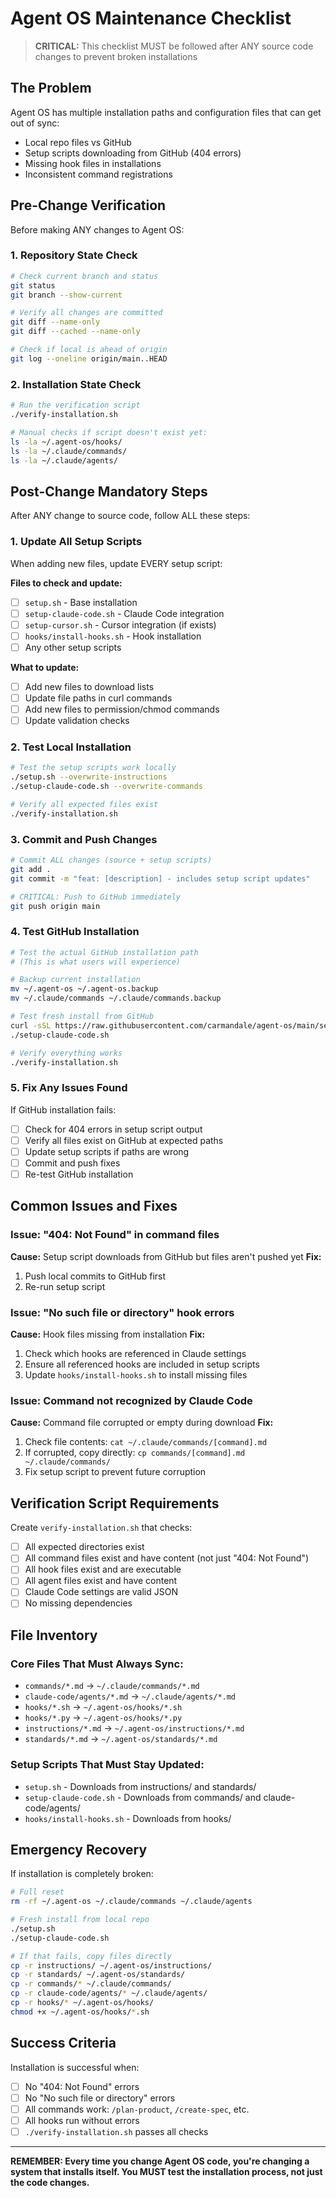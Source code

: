# Agent OS Maintenance Checklist

> **CRITICAL:** This checklist MUST be followed after ANY source code changes to prevent broken installations

## The Problem

Agent OS has multiple installation paths and configuration files that can get out of sync:
- Local repo files vs GitHub
- Setup scripts downloading from GitHub (404 errors)
- Missing hook files in installations
- Inconsistent command registrations

## Pre-Change Verification

Before making ANY changes to Agent OS:

### 1. Repository State Check
```bash
# Check current branch and status
git status
git branch --show-current

# Verify all changes are committed
git diff --name-only
git diff --cached --name-only

# Check if local is ahead of origin
git log --oneline origin/main..HEAD
```

### 2. Installation State Check
```bash
# Run the verification script
./verify-installation.sh

# Manual checks if script doesn't exist yet:
ls -la ~/.agent-os/hooks/
ls -la ~/.claude/commands/
ls -la ~/.claude/agents/
```

## Post-Change Mandatory Steps

After ANY change to source code, follow ALL these steps:

### 1. Update All Setup Scripts
When adding new files, update EVERY setup script:

**Files to check and update:**
- [ ] `setup.sh` - Base installation
- [ ] `setup-claude-code.sh` - Claude Code integration
- [ ] `setup-cursor.sh` - Cursor integration (if exists)
- [ ] `hooks/install-hooks.sh` - Hook installation
- [ ] Any other setup scripts

**What to update:**
- [ ] Add new files to download lists
- [ ] Update file paths in curl commands
- [ ] Add new files to permission/chmod commands
- [ ] Update validation checks

### 2. Test Local Installation
```bash
# Test the setup scripts work locally
./setup.sh --overwrite-instructions
./setup-claude-code.sh --overwrite-commands

# Verify all expected files exist
./verify-installation.sh
```

### 3. Commit and Push Changes
```bash
# Commit ALL changes (source + setup scripts)
git add .
git commit -m "feat: [description] - includes setup script updates"

# CRITICAL: Push to GitHub immediately
git push origin main
```

### 4. Test GitHub Installation
```bash
# Test the actual GitHub installation path
# (This is what users will experience)

# Backup current installation
mv ~/.agent-os ~/.agent-os.backup
mv ~/.claude/commands ~/.claude/commands.backup

# Test fresh install from GitHub
curl -sSL https://raw.githubusercontent.com/carmandale/agent-os/main/setup.sh | bash
./setup-claude-code.sh

# Verify everything works
./verify-installation.sh
```

### 5. Fix Any Issues Found
If GitHub installation fails:
- [ ] Check for 404 errors in setup script output
- [ ] Verify all files exist on GitHub at expected paths
- [ ] Update setup scripts if paths are wrong
- [ ] Commit and push fixes
- [ ] Re-test GitHub installation

## Common Issues and Fixes

### Issue: "404: Not Found" in command files
**Cause:** Setup script downloads from GitHub but files aren't pushed yet
**Fix:** 
1. Push local commits to GitHub first
2. Re-run setup script

### Issue: "No such file or directory" hook errors  
**Cause:** Hook files missing from installation
**Fix:**
1. Check which hooks are referenced in Claude settings
2. Ensure all referenced hooks are included in setup scripts
3. Update `hooks/install-hooks.sh` to install missing files

### Issue: Command not recognized by Claude Code
**Cause:** Command file corrupted or empty during download
**Fix:**
1. Check file contents: `cat ~/.claude/commands/[command].md`
2. If corrupted, copy directly: `cp commands/[command].md ~/.claude/commands/`
3. Fix setup script to prevent future corruption

## Verification Script Requirements

Create `verify-installation.sh` that checks:
- [ ] All expected directories exist
- [ ] All command files exist and have content (not just "404: Not Found")
- [ ] All hook files exist and are executable
- [ ] All agent files exist and have content
- [ ] Claude Code settings are valid JSON
- [ ] No missing dependencies

## File Inventory

### Core Files That Must Always Sync:
- `commands/*.md` → `~/.claude/commands/*.md`
- `claude-code/agents/*.md` → `~/.claude/agents/*.md`
- `hooks/*.sh` → `~/.agent-os/hooks/*.sh`
- `hooks/*.py` → `~/.agent-os/hooks/*.py`
- `instructions/*.md` → `~/.agent-os/instructions/*.md`
- `standards/*.md` → `~/.agent-os/standards/*.md`

### Setup Scripts That Must Stay Updated:
- `setup.sh` - Downloads from instructions/ and standards/
- `setup-claude-code.sh` - Downloads from commands/ and claude-code/agents/
- `hooks/install-hooks.sh` - Downloads from hooks/

## Emergency Recovery

If installation is completely broken:
```bash
# Full reset
rm -rf ~/.agent-os ~/.claude/commands ~/.claude/agents

# Fresh install from local repo
./setup.sh
./setup-claude-code.sh

# If that fails, copy files directly
cp -r instructions/ ~/.agent-os/instructions/
cp -r standards/ ~/.agent-os/standards/
cp -r commands/* ~/.claude/commands/
cp -r claude-code/agents/* ~/.claude/agents/
cp -r hooks/* ~/.agent-os/hooks/
chmod +x ~/.agent-os/hooks/*.sh
```

## Success Criteria

Installation is successful when:
- [ ] No "404: Not Found" errors
- [ ] No "No such file or directory" errors  
- [ ] All commands work: `/plan-product`, `/create-spec`, etc.
- [ ] All hooks run without errors
- [ ] `./verify-installation.sh` passes all checks

---

**REMEMBER: Every time you change Agent OS code, you're changing a system that installs itself. You MUST test the installation process, not just the code changes.**